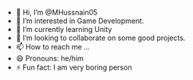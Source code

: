 - 👋 Hi, I’m @MHussnain05
- 👀 I’m interested in Game Development.
- 🌱 I’m currently learning Unity
- 💞️ I’m looking to collaborate on some good projects.
- 📫 How to reach me ...
- 😄 Pronouns: he/him
- ⚡ Fun fact: I am very boring person

<!---
MHussnain05/MHussnain05 is a ✨ special ✨ repository because its `README.md` (this file) appears on your GitHub profile.
You can click the Preview link to take a look at your changes.
--->
